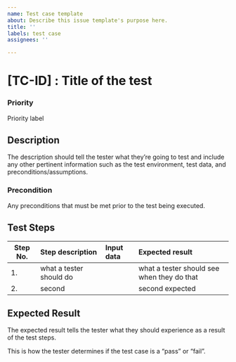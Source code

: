 ```yaml
---
name: Test case template
about: Describe this issue template's purpose here.
title: ''
labels: test case
assignees: ''

---
```


# [TC-ID] : Title of the test

### Priority

Priority label

## Description

The description should tell the tester what they’re going to test and include any other pertinent information such as
the test environment, test data, and preconditions/assumptions.

### Precondition

Any preconditions that must be met prior to the test being executed.

## Test Steps

| Step No. | Step description        | Input data | Expected result                            |
|----------|:------------------------|:-----------|:-------------------------------------------|
| 1.       | what a tester should do |            | what a tester should see when they do that |
| 2.       | second                  |            | second expected                            |

## Expected Result

The expected result tells the tester what they should experience as a result of the test steps.

This is how the tester determines if the test case is a “pass” or “fail”.

